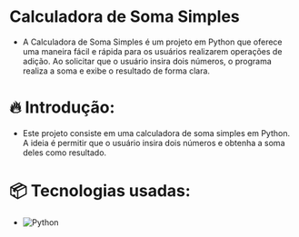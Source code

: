 # Calculadora de Soma Simples
* A Calculadora de Soma Simples é um projeto em Python que oferece uma maneira fácil e rápida para os usuários realizarem operações de adição. Ao solicitar que o usuário insira dois números, o programa realiza a soma e exibe o resultado de forma clara.

# 🔥 Introdução:
* Este projeto consiste em uma calculadora de soma simples em Python. A ideia é permitir que o usuário insira dois números e obtenha a soma deles como resultado.

# 📦 Tecnologias usadas:

* ![Python](https://img.shields.io/badge/python-3670A0?style=for-the-badge&logo=python&logoColor=ffdd54)
  
